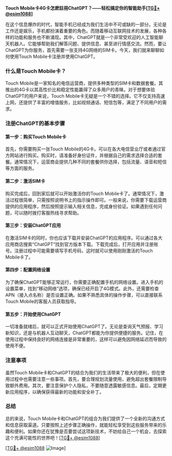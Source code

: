 **Touch Mobile卡4G卡怎麽註冊ChatGPT？——轻松搞定你的智能助手[[TG💪+ @esim1088](https://t.me/s/esim1088)]**

在这个信息爆炸的时代，智能手机已经成为我们生活中不可或缺的一部分。无论是工作还是娱乐，手机都扮演着重要的角色。而随着移动互联网技术的发展，各种各样的功能和服务也不断涌现。其中，ChatGPT就是一个非常受欢迎的人工智能聊天机器人。它能够帮助我们解答问题、提供信息、甚至进行情感交流。然而，要让ChatGPT为你服务，首先需要一张支持4G网络的SIM卡。今天，我们就来聊聊如何使用Touch Mobile卡注册并使用ChatGPT。

### 什么是Touch Mobile卡？

Touch Mobile是一家知名的电信运营商，提供多种类型的SIM卡和数据套餐。其推出的4G卡以其高性价比和稳定性能赢得了众多用户的青睐。对于想要体验ChatGPT的用户来说，Touch Mobile卡无疑是一个不错的选择。它不仅支持高速上网，还提供了丰富的增值服务，比如视频通话、短信包等，满足了不同用户的需求。

### 注册ChatGPT的基本步骤

#### 第一步：购买Touch Mobile卡

首先，你需要购买一张Touch Mobile的4G卡。可以在各大电信营业厅或者通过官方网站进行购买。购买时，请准备好身份证件，并根据自己的需求选择合适的套餐。通常情况下，运营商会提供几种不同的套餐供你选择，包括流量、语音和短信等方面的服务。

#### 第二步：激活SIM卡

购买完成后，回到家后就可以开始激活你的Touch Mobile卡了。通常情况下，激活过程很简单，只需按照说明书上的指示操作即可。一般来说，你需要下载运营商提供的应用程序，然后按照提示输入相关信息，完成身份验证。如果遇到任何问题，可以随时拨打客服热线寻求帮助。

#### 第三步：安装ChatGPT应用

在激活SIM卡的同时，你也应该下载并安装ChatGPT的应用程序。可以通过各大应用商店搜索“ChatGPT”找到官方版本下载。下载完成后，打开应用并注册账号。注册过程中可能需要填写手机号码，这时就可以使用刚刚激活的Touch Mobile卡了。

#### 第四步：配置网络设置

为了确保ChatGPT能够正常运行，你需要正确配置手机的网络设置。进入手机的设置菜单，找到“移动网络”选项，确保已经开启了4G模式。此外，还需要检查APN（接入点名称）是否设置正确。如果不熟悉具体的操作步骤，可以直接联系Touch Mobile的客服人员获取指导。

#### 第五步：开始使用ChatGPT

一切准备就绪后，就可以正式开始使用ChatGPT了。无论是查询天气预报、学习新知识，还是与机器人互动聊天，ChatGPT都能为你提供便捷的服务。记住，在使用过程中保持良好的网络连接是非常重要的，这样可以避免因网络延迟而导致的使用不便。

### 注意事项

虽然Touch Mobile卡和ChatGPT的结合为我们的生活带来了极大的便利，但在使用过程中也需要注意一些事项。首先，要合理规划流量使用，避免超出套餐限制导致额外费用。其次，要注意保护个人隐私，不要随意透露敏感信息。最后，定期更新应用程序，以确保获得最新的功能和安全补丁。

### 总结

总的来说，Touch Mobile卡和ChatGPT的组合为我们提供了一个全新的沟通方式和信息获取渠道。只要按照上述步骤正确操作，就能轻松享受到这些服务带来的乐趣和便利。如果你还在犹豫是否要尝试这项新技术，不妨给自己一个机会，去探索这个充满可能性的世界吧！[[TG💪+ @esim1088](https://t.me/s/esim1088)]

[[TG💪+ @esim1088](https://t.me/s/esim1088) ![Image](https://i.postimg.cc/4NQfJmqS/Snipaste-2025-05-13-00-14-12.png)]
